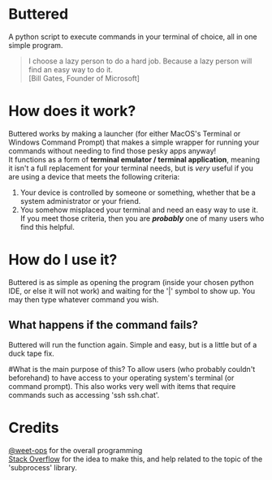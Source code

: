 # Buttered
A python script to execute commands in your terminal of choice, all in one simple program.<br/>
>I choose a lazy person to do a hard job. Because a lazy person will find an easy way to do it.<br/>
>[Bill Gates, Founder of Microsoft]

# How does it work?
Buttered works by making a launcher (for either MacOS's Terminal or Windows Command Prompt) that makes a simple wrapper for running your commands without needing to find those pesky apps anyway!<br/>
It functions as a form of **terminal emulator / terminal application**, meaning it isn't a full replacement for your terminal needs, but is *very* useful if you are using a device that meets the following criteria:
  1. Your device is controlled by someone or something, whether that be a system administrator or your friend.
  2. You somehow misplaced your terminal and need an easy way to use it.
If you meet those criteria, then you are ***probably*** one of many users who find this helpful.

# How do I use it?
Buttered is as simple as opening the program (inside your chosen python IDE, or else it will not work) and waiting for the '|' symbol to show up. You may then type whatever command you wish.

## What happens if the command fails?
Buttered will run the function again. Simple and easy, but is a little but of a duck tape fix.

#What is the main purpose of this?
To allow users (who probably couldn't beforehand) to have access to your operating system's terminal (or command prompt). This also works very well with items that require commands such as accessing 'ssh ssh.chat'.

# Credits
[@weet-ops](https://github.com/weet-ops) for the overall programming<br/>
[Stack Overflow](https://stackoverflow.com/) for the idea to make this, and help related to the topic of the 'subprocess' library.
